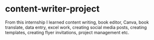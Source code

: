 # content-writer-project
From this internship I learned content writing, book editor, Canva, book translate, data entry, excel work, creating social media posts, creating templates, creating flyer invitations, project management etc.
